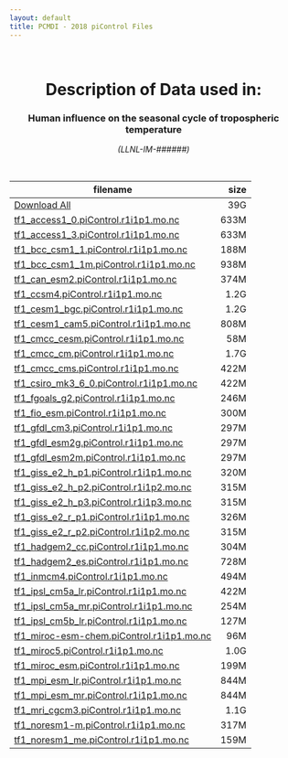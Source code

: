 ```yaml
---
layout: default
title: PCMDI - 2018 piControl Files
---
```


<br>
<center>
    <p>
        <h1>Description of Data used in:</h1>
        <h3>Human influence on the seasonal cycle of tropospheric temperature</h3>
    </p>
    <p><em>(LLNL-IM-######)</em></p>
</center>
<br>

filename | size
   ---   | ---:
[Download All]({{site.baseurl}}/climate-data/DandA/MSU/2018/piControl/2018_piControl.tar.gz) | 39G
[tf1_access1_0.piControl.r1i1p1.mo.nc]({{site.baseurl}}/climate-data/DandA/MSU/2018/piControl/tf1_access1_0.piControl.r1i1p1.mo.nc) | 633M
[tf1_access1_3.piControl.r1i1p1.mo.nc]({{site.baseurl}}/climate-data/DandA/MSU/2018/piControl/tf1_access1_3.piControl.r1i1p1.mo.nc) | 633M
[tf1_bcc_csm1_1.piControl.r1i1p1.mo.nc]({{site.baseurl}}/climate-data/DandA/MSU/2018/piControl/tf1_bcc_csm1_1.piControl.r1i1p1.mo.nc) | 188M
[tf1_bcc_csm1_1m.piControl.r1i1p1.mo.nc]({{site.baseurl}}/climate-data/DandA/MSU/2018/piControl/tf1_bcc_csm1_1m.piControl.r1i1p1.mo.nc) | 938M
[tf1_can_esm2.piControl.r1i1p1.mo.nc]({{site.baseurl}}/climate-data/DandA/MSU/2018/piControl/tf1_can_esm2.piControl.r1i1p1.mo.nc) | 374M
[tf1_ccsm4.piControl.r1i1p1.mo.nc]({{site.baseurl}}/climate-data/DandA/MSU/2018/piControl/tf1_ccsm4.piControl.r1i1p1.mo.nc) | 1.2G
[tf1_cesm1_bgc.piControl.r1i1p1.mo.nc]({{site.baseurl}}/climate-data/DandA/MSU/2018/piControl/tf1_cesm1_bgc.piControl.r1i1p1.mo.nc) | 1.2G
[tf1_cesm1_cam5.piControl.r1i1p1.mo.nc]({{site.baseurl}}/climate-data/DandA/MSU/2018/piControl/tf1_cesm1_cam5.piControl.r1i1p1.mo.nc) | 808M
[tf1_cmcc_cesm.piControl.r1i1p1.mo.nc]({{site.baseurl}}/climate-data/DandA/MSU/2018/piControl/tf1_cmcc_cesm.piControl.r1i1p1.mo.nc) |  58M
[tf1_cmcc_cm.piControl.r1i1p1.mo.nc]({{site.baseurl}}/climate-data/DandA/MSU/2018/piControl/tf1_cmcc_cm.piControl.r1i1p1.mo.nc) | 1.7G
[tf1_cmcc_cms.piControl.r1i1p1.mo.nc]({{site.baseurl}}/climate-data/DandA/MSU/2018/piControl/tf1_cmcc_cms.piControl.r1i1p1.mo.nc) | 422M
[tf1_csiro_mk3_6_0.piControl.r1i1p1.mo.nc]({{site.baseurl}}/climate-data/DandA/MSU/2018/piControl/tf1_csiro_mk3_6_0.piControl.r1i1p1.mo.nc) | 422M
[tf1_fgoals_g2.piControl.r1i1p1.mo.nc]({{site.baseurl}}/climate-data/DandA/MSU/2018/piControl/tf1_fgoals_g2.piControl.r1i1p1.mo.nc) | 246M
[tf1_fio_esm.piControl.r1i1p1.mo.nc]({{site.baseurl}}/climate-data/DandA/MSU/2018/piControl/tf1_fio_esm.piControl.r1i1p1.mo.nc) | 300M
[tf1_gfdl_cm3.piControl.r1i1p1.mo.nc]({{site.baseurl}}/climate-data/DandA/MSU/2018/piControl/tf1_gfdl_cm3.piControl.r1i1p1.mo.nc) | 297M
[tf1_gfdl_esm2g.piControl.r1i1p1.mo.nc]({{site.baseurl}}/climate-data/DandA/MSU/2018/piControl/tf1_gfdl_esm2g.piControl.r1i1p1.mo.nc) | 297M
[tf1_gfdl_esm2m.piControl.r1i1p1.mo.nc]({{site.baseurl}}/climate-data/DandA/MSU/2018/piControl/tf1_gfdl_esm2m.piControl.r1i1p1.mo.nc) | 297M
[tf1_giss_e2_h_p1.piControl.r1i1p1.mo.nc]({{site.baseurl}}/climate-data/DandA/MSU/2018/piControl/tf1_giss_e2_h_p1.piControl.r1i1p1.mo.nc) | 320M
[tf1_giss_e2_h_p2.piControl.r1i1p2.mo.nc]({{site.baseurl}}/climate-data/DandA/MSU/2018/piControl/tf1_giss_e2_h_p2.piControl.r1i1p2.mo.nc) | 315M
[tf1_giss_e2_h_p3.piControl.r1i1p3.mo.nc]({{site.baseurl}}/climate-data/DandA/MSU/2018/piControl/tf1_giss_e2_h_p3.piControl.r1i1p3.mo.nc) | 315M
[tf1_giss_e2_r_p1.piControl.r1i1p1.mo.nc]({{site.baseurl}}/climate-data/DandA/MSU/2018/piControl/tf1_giss_e2_r_p1.piControl.r1i1p1.mo.nc) | 326M
[tf1_giss_e2_r_p2.piControl.r1i1p2.mo.nc]({{site.baseurl}}/climate-data/DandA/MSU/2018/piControl/tf1_giss_e2_r_p2.piControl.r1i1p2.mo.nc) | 315M
[tf1_hadgem2_cc.piControl.r1i1p1.mo.nc]({{site.baseurl}}/climate-data/DandA/MSU/2018/piControl/tf1_hadgem2_cc.piControl.r1i1p1.mo.nc) | 304M
[tf1_hadgem2_es.piControl.r1i1p1.mo.nc]({{site.baseurl}}/climate-data/DandA/MSU/2018/piControl/tf1_hadgem2_es.piControl.r1i1p1.mo.nc) | 728M
[tf1_inmcm4.piControl.r1i1p1.mo.nc]({{site.baseurl}}/climate-data/DandA/MSU/2018/piControl/tf1_inmcm4.piControl.r1i1p1.mo.nc) | 494M
[tf1_ipsl_cm5a_lr.piControl.r1i1p1.mo.nc]({{site.baseurl}}/climate-data/DandA/MSU/2018/piControl/tf1_ipsl_cm5a_lr.piControl.r1i1p1.mo.nc) | 422M
[tf1_ipsl_cm5a_mr.piControl.r1i1p1.mo.nc]({{site.baseurl}}/climate-data/DandA/MSU/2018/piControl/tf1_ipsl_cm5a_mr.piControl.r1i1p1.mo.nc) | 254M
[tf1_ipsl_cm5b_lr.piControl.r1i1p1.mo.nc]({{site.baseurl}}/climate-data/DandA/MSU/2018/piControl/tf1_ipsl_cm5b_lr.piControl.r1i1p1.mo.nc) | 127M
[tf1_miroc-esm-chem.piControl.r1i1p1.mo.nc]({{site.baseurl}}/climate-data/DandA/MSU/2018/piControl/tf1_miroc-esm-chem.piControl.r1i1p1.mo.nc) |  96M
[tf1_miroc5.piControl.r1i1p1.mo.nc]({{site.baseurl}}/climate-data/DandA/MSU/2018/piControl/tf1_miroc5.piControl.r1i1p1.mo.nc) | 1.0G
[tf1_miroc_esm.piControl.r1i1p1.mo.nc]({{site.baseurl}}/climate-data/DandA/MSU/2018/piControl/tf1_miroc_esm.piControl.r1i1p1.mo.nc) | 199M
[tf1_mpi_esm_lr.piControl.r1i1p1.mo.nc]({{site.baseurl}}/climate-data/DandA/MSU/2018/piControl/tf1_mpi_esm_lr.piControl.r1i1p1.mo.nc) | 844M
[tf1_mpi_esm_mr.piControl.r1i1p1.mo.nc]({{site.baseurl}}/climate-data/DandA/MSU/2018/piControl/tf1_mpi_esm_mr.piControl.r1i1p1.mo.nc) | 844M
[tf1_mri_cgcm3.piControl.r1i1p1.mo.nc]({{site.baseurl}}/climate-data/DandA/MSU/2018/piControl/tf1_mri_cgcm3.piControl.r1i1p1.mo.nc) | 1.1G
[tf1_noresm1-m.piControl.r1i1p1.mo.nc]({{site.baseurl}}/climate-data/DandA/MSU/2018/piControl/tf1_noresm1-m.piControl.r1i1p1.mo.nc) | 317M
[tf1_noresm1_me.piControl.r1i1p1.mo.nc]({{site.baseurl}}/climate-data/DandA/MSU/2018/piControl/tf1_noresm1_me.piControl.r1i1p1.mo.nc) | 159M